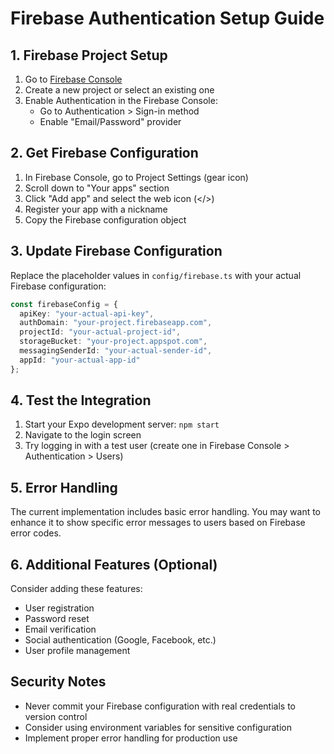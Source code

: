 # Firebase Authentication Setup Guide

## 1. Firebase Project Setup

1. Go to [Firebase Console](https://console.firebase.google.com/)
2. Create a new project or select an existing one
3. Enable Authentication in the Firebase Console:
   - Go to Authentication > Sign-in method
   - Enable "Email/Password" provider

## 2. Get Firebase Configuration

1. In Firebase Console, go to Project Settings (gear icon)
2. Scroll down to "Your apps" section
3. Click "Add app" and select the web icon (</>) 
4. Register your app with a nickname
5. Copy the Firebase configuration object

## 3. Update Firebase Configuration

Replace the placeholder values in `config/firebase.ts` with your actual Firebase configuration:

```typescript
const firebaseConfig = {
  apiKey: "your-actual-api-key",
  authDomain: "your-project.firebaseapp.com",
  projectId: "your-actual-project-id",
  storageBucket: "your-project.appspot.com",
  messagingSenderId: "your-actual-sender-id",
  appId: "your-actual-app-id"
};
```

## 4. Test the Integration

1. Start your Expo development server: `npm start`
2. Navigate to the login screen
3. Try logging in with a test user (create one in Firebase Console > Authentication > Users)

## 5. Error Handling

The current implementation includes basic error handling. You may want to enhance it to show specific error messages to users based on Firebase error codes.

## 6. Additional Features (Optional)

Consider adding these features:
- User registration
- Password reset
- Email verification
- Social authentication (Google, Facebook, etc.)
- User profile management

## Security Notes

- Never commit your Firebase configuration with real credentials to version control
- Consider using environment variables for sensitive configuration
- Implement proper error handling for production use
